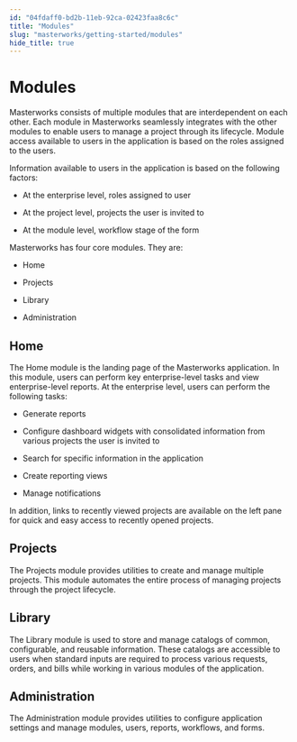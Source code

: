 ```yaml
---
id: "04fdaff0-bd2b-11eb-92ca-02423faa8c6c"
title: "Modules"
slug: "masterworks/getting-started/modules"
hide_title: true
---
```


<a id="ariaid-title1"/>

# Modules

<p xmlns="http://www.w3.org/1999/xhtml" className="shortdesc">
</p>

<p xmlns="http://www.w3.org/1999/xhtml" className="p"><span className="ph">Masterworks</span>&nbsp;consists of multiple modules that are interdependent on&nbsp;each other. Each module in <span className="ph">Masterworks</span>&nbsp;seamlessly integrates with the other modules to enable users to manage a project through its lifecycle. Module access available to users in the application is based on the roles assigned to the users.</p>

<p xmlns="http://www.w3.org/1999/xhtml" className="p">Information available to users in the application&nbsp;is based on the following factors:</p>

<ul xmlns="http://www.w3.org/1999/xhtml" className="ul"><li className="li"><p className="p">At the enterprise level, roles assigned to user</p></li><li className="li"><p className="p">At the project level, projects the user is invited to</p></li><li className="li"><p className="p">At the module level, workflow stage of the form</p></li></ul>

<p xmlns="http://www.w3.org/1999/xhtml" className="p"><span className="ph">Masterworks</span>&nbsp;has four core modules. They are:</p>

<ul xmlns="http://www.w3.org/1999/xhtml" className="ul"><li className="li"><p className="p">Home</p></li><li className="li"><p className="p">Projects</p></li><li className="li"><p className="p">Library</p></li><li className="li"><p className="p">Administration</p></li></ul>



## Home

<p xmlns="http://www.w3.org/1999/xhtml" className="p">The Home module is the landing page of the <span className="ph">Masterworks</span>&nbsp;application. In this module, users can&nbsp;perform key enterprise-level tasks and view enterprise-level reports. At the enterprise level, users can perform the following tasks:</p>

<div xmlns="http://www.w3.org/1999/xhtml" className="p"><ul className="ul"><li className="li"><p className="p">Generate reports</p></li><li className="li"><p className="p">Configure dashboard widgets with consolidated information from various projects the user is invited to</p></li><li className="li"><p className="p">Search for specific information in the application</p></li><li className="li"><p className="p">Create reporting views</p></li><li className="li"><p className="p">Manage&nbsp;notifications</p></li></ul></div>
<p xmlns="http://www.w3.org/1999/xhtml" className="p">In addition, links to recently viewed projects are available on the left pane for quick and easy access to recently opened&nbsp;projects.</p>



## Projects

      
<p xmlns="http://www.w3.org/1999/xhtml" className="p">The Projects module provides utilities to create and manage multiple projects. This module automates the entire process of managing projects through the project lifecycle.</p>



## Library

      
<p xmlns="http://www.w3.org/1999/xhtml" className="p">The Library module is used&nbsp;to store and manage catalogs of common, configurable, and reusable information. These catalogs are accessible to users when standard inputs are required to process various requests, orders, and bills while working in various modules of the application.</p>



## Administration

      
<p xmlns="http://www.w3.org/1999/xhtml" className="p">The Administration module provides utilities to configure application settings and manage modules, users, reports, workflows, and forms.</p>

